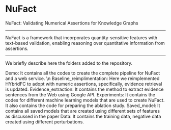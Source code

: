 # NuFact

NuFact: Validating Numerical Assertions for Knowledge Graphs
______________________________________________________

NuFact is a framework that incorporates quantity-sensitive features with text-based validation, enabling reasoning over quantitative information from assertions.
________________________________________________________________

We briefly describe here the folders added to the repository.

Demo: It contains all the codes to create the complete pipeline for NuFact and a web service. \n
Baseline_reimplimentation: Here we reimplemented HYbridFC to adopt with numeric assertions, specifically, evidence retrieval is updated. 
Evidence_extraction: It contains the method to extract evidence sentences from the Web using Google API.
Experiments: It contains the codes for different machine learning models that are used to create NuFact. It also contains the code for preparing the ablation study. 
Saved_model: It contains all saved models that are created using different sets of features as discussed in the paper
Data: It contains the training data, negative data created using different perturbations. 
